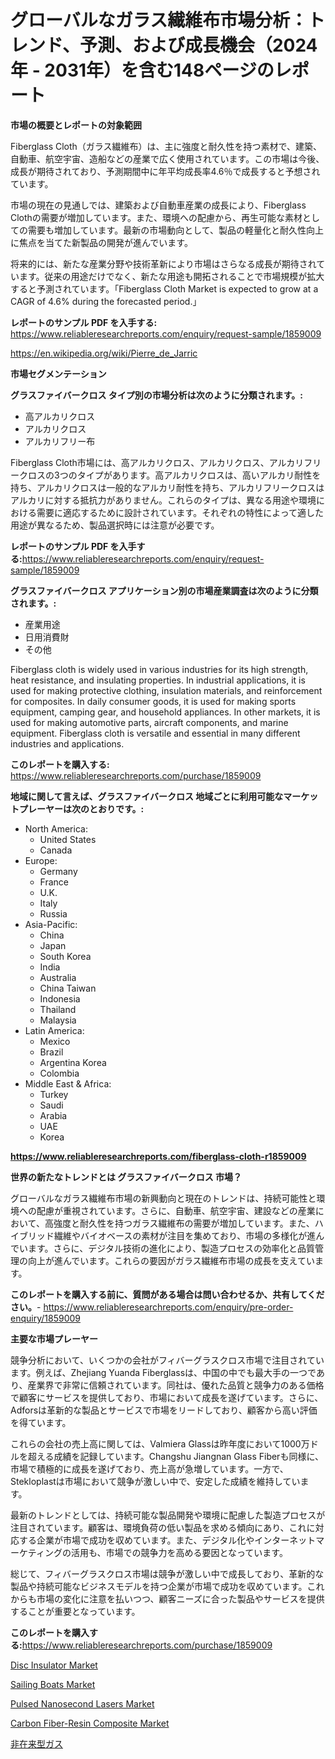<p><h1>グローバルなガラス繊維布市場分析：トレンド、予測、および成長機会（2024年 - 2031年）を含む148ページのレポート</h1></p><p><strong>市場の概要とレポートの対象範囲</strong></p>
<p><p>Fiberglass Cloth（ガラス繊維布）は、主に強度と耐久性を持つ素材で、建築、自動車、航空宇宙、造船などの産業で広く使用されています。この市場は今後、成長が期待されており、予測期間中に年平均成長率4.6％で成長すると予想されています。</p><p>市場の現在の見通しでは、建築および自動車産業の成長により、Fiberglass Clothの需要が増加しています。また、環境への配慮から、再生可能な素材としての需要も増加しています。最新の市場動向として、製品の軽量化と耐久性向上に焦点を当てた新製品の開発が進んでいます。</p><p>将来的には、新たな産業分野や技術革新により市場はさらなる成長が期待されています。従来の用途だけでなく、新たな用途も開拓されることで市場規模が拡大すると予測されています。「Fiberglass Cloth Market is expected to grow at a CAGR of 4.6% during the forecasted period.」</p></p>
<p><strong>レポートのサンプル PDF を入手する:</strong> <a href="https://www.reliableresearchreports.com/enquiry/request-sample/1859009">https://www.reliableresearchreports.com/enquiry/request-sample/1859009</a></p>
<p><a href="https://en.wikipedia.org/wiki/Pierre_de_Jarric">https://en.wikipedia.org/wiki/Pierre_de_Jarric</a></p>
<p><strong>市場セグメンテーション</strong></p>
<p><strong>グラスファイバークロス タイプ別の市場分析は次のように分類されます。:</strong></p>
<p><ul><li>高アルカリクロス</li><li>アルカリクロス</li><li>アルカリフリー布</li></ul></p>
<p><p>Fiberglass Cloth市場には、高アルカリクロス、アルカリクロス、アルカリフリークロスの3つのタイプがあります。高アルカリクロスは、高いアルカリ耐性を持ち、アルカリクロスは一般的なアルカリ耐性を持ち、アルカリフリークロスはアルカリに対する抵抗力がありません。これらのタイプは、異なる用途や環境における需要に適応するために設計されています。それぞれの特性によって適した用途が異なるため、製品選択時には注意が必要です。</p></p>
<p><strong>レポートのサンプル PDF を入手する:</strong><a href="https://www.reliableresearchreports.com/enquiry/request-sample/1859009">https://www.reliableresearchreports.com/enquiry/request-sample/1859009</a></p>
<p><strong> グラスファイバークロス アプリケーション別の市場産業調査は次のように分類されます。:</strong></p>
<p><ul><li>産業用途</li><li>日用消費財</li><li>その他</li></ul></p>
<p><p>Fiberglass cloth is widely used in various industries for its high strength, heat resistance, and insulating properties. In industrial applications, it is used for making protective clothing, insulation materials, and reinforcement for composites. In daily consumer goods, it is used for making sports equipment, camping gear, and household appliances. In other markets, it is used for making automotive parts, aircraft components, and marine equipment. Fiberglass cloth is versatile and essential in many different industries and applications.</p></p>
<p><strong>このレポートを購入する:</strong> <a href="https://www.reliableresearchreports.com/purchase/1859009">https://www.reliableresearchreports.com/purchase/1859009</a></p>
<p><strong>地域に関して言えば、グラスファイバークロス 地域ごとに利用可能なマーケットプレーヤーは次のとおりです。:</strong></p>
<p><ul>
    <li>
        North America:
        <ul>
            <li>United States</li>
            <li>Canada</li>
        </ul>
    </li>
    <li>
        Europe:
        <ul>
            <li>Germany</li>
            <li>France</li>
            <li>U.K.</li>
            <li>Italy</li>
            <li>Russia</li>
        </ul>
    </li>
    <li>
        Asia-Pacific:
        <ul>
            <li>China</li>
            <li>Japan</li>
            <li>South Korea</li>
            <li>India</li>
            <li>Australia</li>
            <li>China Taiwan</li>
            <li>Indonesia</li>
            <li>Thailand</li>
            <li>Malaysia</li>
        </ul>
    </li>
    <li>
        Latin America:
        <ul>
            <li>Mexico</li>
            <li>Brazil</li>
            <li>Argentina Korea</li>
            <li>Colombia</li>
        </ul>
    </li>
    <li>
        Middle East & Africa:
        <ul>
            <li>Turkey</li>
            <li>Saudi</li>
            <li>Arabia</li>
            <li>UAE</li>
            <li>Korea</li>
        </ul>
    </li>
    </ul></p>
<p><strong><a href="https://www.reliableresearchreports.com/fiberglass-cloth-r1859009">https://www.reliableresearchreports.com/fiberglass-cloth-r1859009</a></strong></p>
<p><strong>世界の新たなトレンドとは グラスファイバークロス 市場？</strong></p>
<p><p>グローバルなガラス繊維布市場の新興動向と現在のトレンドは、持続可能性と環境への配慮が重視されています。さらに、自動車、航空宇宙、建設などの産業において、高強度と耐久性を持つガラス繊維布の需要が増加しています。また、ハイブリッド繊維やバイオベースの素材が注目を集めており、市場の多様化が進んでいます。さらに、デジタル技術の進化により、製造プロセスの効率化と品質管理の向上が進んでいます。これらの要因がガラス繊維布市場の成長を支えています。</p></p>
<p><strong>このレポートを購入する前に、質問がある場合は問い合わせるか、共有してください。</strong>- <a href="https://www.reliableresearchreports.com/enquiry/pre-order-enquiry/1859009">https://www.reliableresearchreports.com/enquiry/pre-order-enquiry/1859009</a></p>
<p><strong>主要な市場プレーヤー</strong></p>
<p><p>競争分析において、いくつかの会社がフィバーグラスクロス市場で注目されています。例えば、Zhejiang Yuanda Fiberglassは、中国の中でも最大手の一つであり、産業界で非常に信頼されています。同社は、優れた品質と競争力のある価格で顧客にサービスを提供しており、市場において成長を遂げています。さらに、Adforsは革新的な製品とサービスで市場をリードしており、顧客から高い評価を得ています。</p><p>これらの会社の売上高に関しては、Valmiera Glassは昨年度において1000万ドルを超える成績を記録しています。Changshu Jiangnan Glass Fiberも同様に、市場で積極的に成長を遂げており、売上高が急増しています。一方で、Stekloplastは市場において競争が激しい中で、安定した成績を維持しています。</p><p>最新のトレンドとしては、持続可能な製品開発や環境に配慮した製造プロセスが注目されています。顧客は、環境負荷の低い製品を求める傾向にあり、これに対応する企業が市場で成功を収めています。また、デジタル化やインターネットマーケティングの活用も、市場での競争力を高める要因となっています。</p><p>総じて、フィバーグラスクロス市場は競争が激しい中で成長しており、革新的な製品や持続可能なビジネスモデルを持つ企業が市場で成功を収めています。これからも市場の変化に注意を払いつつ、顧客ニーズに合った製品やサービスを提供することが重要となっています。</p></p>
<p><strong>このレポートを購入する:</strong><a href="https://www.reliableresearchreports.com/purchase/1859009">https://www.reliableresearchreports.com/purchase/1859009</a></p>
<p><p><a href="https://github.com/ayamsauke86/Market-Research-Report-List-1/blob/main/disc-insulator-market.md">Disc Insulator Market</a></p><p><a href="https://github.com/lnamivez37/Market-Research-Report-List-1/blob/main/sailing-boats-market.md">Sailing Boats Market</a></p><p><a href="https://issuu.com/reportprime-2/docs/pulsed-nanosecond-lasers-market-size-2030.pptx">Pulsed Nanosecond Lasers Market</a></p><p><a href="https://medium.com/@norchellecan/analyzing-carbon-fiber-resin-composite-market-dynamics-and-growth-drivers-and-forecasted-for-period-b4eceafeecfa">Carbon Fiber-Resin Composite Market</a></p><p><a href="https://medium.com/@rudysimonis2023/%E3%82%B0%E3%83%AD%E3%83%BC%E3%83%90%E3%83%AB%E9%9D%9E%E4%BC%9D%E7%B5%B1%E7%9A%84%E3%82%AC%E3%82%B9%E5%B8%82%E5%A0%B4-%E5%B8%82%E5%A0%B4%E3%82%B7%E3%82%A7%E3%82%A2-%E5%B8%82%E5%A0%B4%E5%8B%95%E5%90%91-%E3%81%8A%E3%82%88%E3%81%B3%E5%B0%86%E6%9D%A5%E3%81%AE%E6%88%90%E9%95%B7%E3%82%92%E6%8E%A2%E3%82%8B-f7a6b58f63ff">非在来型ガス</a></p></p>